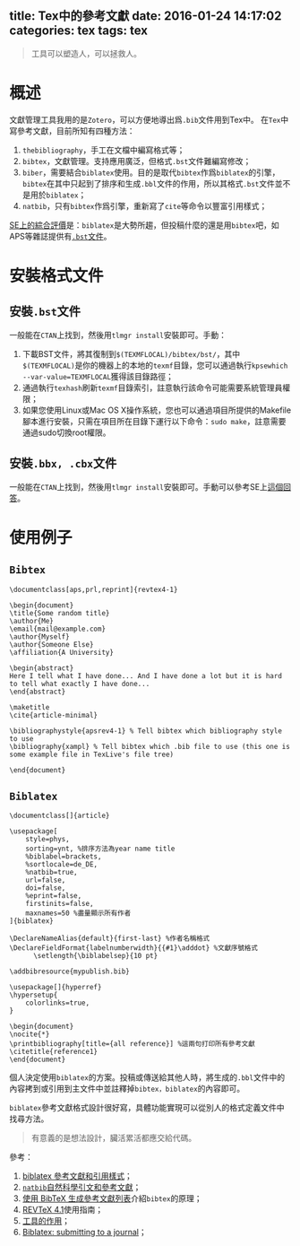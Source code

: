 title: Tex中的參考文獻
date: 2016-01-24 14:17:02
categories: tex
tags: tex
---

> 工具可以塑造人，可以拯救人。

<!--more-->

# 概述

文獻管理工具我用的是`Zotero`，可以方便地導出爲`.bib`文件用到Tex中。 在`Tex`中寫參考文獻，目前所知有四種方法：

1. `thebibliography`，手工在文檔中編寫格式等；
2. `bibtex`，文獻管理。支持應用廣泛，但格式`.bst`文件難編寫修改；
3. `biber`，需要結合`biblatex`使用。目的是取代`bibtex`作爲`biblatex`的引擎，`bibtex`在其中只起到了排序和生成`.bbl`文件的作用，所以其格式`.bst`文件並不是用於`biblatex`；
4. `natbib`，只有`bibtex`作爲引擎，重新寫了`cite`等命令以豐富引用樣式；

[SE上的綜合評價][sebiblat]是：`biblatex`是大勢所趨，但投稿什麼的還是用`bibtex`吧，如APS等雜誌提供有[`.bst`文件][apsbst]。

# 安裝格式文件

## 安裝`.bst`文件

一般能在`CTAN`上找到，然後用`tlmgr install`安裝即可。手動：

1. 下載BST文件，將其復制到`$(TEXMFLOCAL)/bibtex/bst/`，其中`$(TEXMFLOCAL)`是你的機器上的本地的`texmf`目錄，您可以通過執行`kpsewhich --var-value=TEXMFLOCAL`獲得該目錄路徑；
2. 通過執行`texhash`刷新`texmf`目錄索引，註意執行該命令可能需要系統管理員權限；
3. 如果您使用Linux或Mac OS X操作系統，您也可以通過項目所提供的Makefile腳本進行安裝，只需在項目所在目錄下運行以下命令：`sudo make`，註意需要通過sudo切換root權限。

## 安裝`.bbx, .cbx`文件

一般能在`CTAN`上找到，然後用`tlmgr install`安裝即可。手動可以參考SE上[這個回答][seinstallbbx]。

# 使用例子

## `Bibtex`

```
\documentclass[aps,prl,reprint]{revtex4-1}

\begin{document}
\title{Some random title}
\author{Me}
\email{mail@example.com}
\author{Myself}
\author{Someone Else}
\affiliation{A University}

\begin{abstract}
Here I tell what I have done... And I have done a lot but it is hard to tell what exactly I have done...
\end{abstract}

\maketitle
\cite{article-minimal}

\bibliographystyle{apsrev4-1} % Tell bibtex which bibliography style to use
\bibliography{xampl} % Tell bibtex which .bib file to use (this one is some example file in TexLive's file tree)

\end{document}
```

## `Biblatex`

```
\documentclass[]{article}

\usepackage[
    style=phys,
    sorting=ynt, %排序方法為year name title
    %biblabel=brackets,
    %sortlocale=de_DE,
    %natbib=true,
    url=false, 
    doi=false,
    %eprint=false,
    firstinits=false,
    maxnames=50 %盡量顯示所有作者
]{biblatex}

\DeclareNameAlias{default}{first-last} %作者名稱格式
\DeclareFieldFormat{labelnumberwidth}{{#1}\adddot} %文獻序號格式
      \setlength{\biblabelsep}{10 pt}

\addbibresource{mypublish.bib}

\usepackage[]{hyperref}
\hypersetup{
    colorlinks=true,
}

\begin{document}
\nocite{*}  
\printbibliography[title={all reference}] %這兩句打印所有參考文獻
\citetitle{reference1}
\end{document}
```

個人決定使用`biblatex`的方案。投稿或傳送給其他人時，將生成的`.bbl`文件中的內容拷到或引用到主文件中並註釋掉`bibtex，biblatex`的內容即可。

`biblatex`參考文獻格式設計很好寫，具體功能實現可以從別人的格式定義文件中找尋方法。

>有意義的是想法設計，臟活累活都應交給代碼。 

參考：

1. [biblatex 參考文獻和引用樣式][bibcasper]；
2. [`natbib`自然科學引文和參考文獻][natbibzh]；
3. [使用 BibTeX 生成參考文獻列表][introbibt]介紹`bibtex`的原理；
4. [REVTeX 4.1][revtex41]使用指南；
5. [工具的作用][gjdzy]；
6. [Biblatex: submitting to a journal][subbibl]；


[apsbst]: https://journals.aps.org/files/revtex/revtex4-1.zip
[bibcasper]: http://mirrors.ustc.edu.cn/CTAN/macros/latex/contrib/biblatex-contrib/biblatex-caspervector/doc/readme.pdf
[sebiblat]: http://tex.stackexchange.com/questions/25701/bibtex-vs-biber-and-biblatex-vs-natbib
[natbibzh]: http://www.latexstudio.net/wp-content/uploads/2015/02/natbib-zh.pdf
[seinstallbbx]: http://tex.stackexchange.com/a/10720/34983
[introbibt]: http://liam0205.me/2016/01/23/using-bibtex-to-generate-reference/
[revtex41]: https://journals.aps.org/revtex
[gjdzy]: http://www.jianshu.com/p/8cfd2c340114
[subbibl]: http://tex.stackexchange.com/questions/12175/biblatex-submitting-to-a-journal
